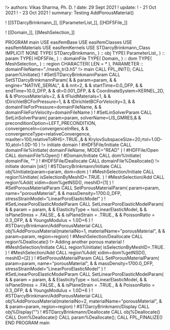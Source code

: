 
!> authors: Vikas Sharma, Ph. D.
! date: 29 Sept 2021
! update:
!   - 21 Oct 2021
!   - 23 Oct 2021
! summary: Testing AddPorousMaterial()

! [[STDarcyBrinkmann_]], [[ParameterList_]], [[HDF5File_]]

! [[Domain_]], [[MeshSelection_]]

PROGRAM main
USE easifemBase
USE easifemClasses
USE easifemMaterials
USE easifemKernels
USE STDarcyBrinkmann_Class
IMPLICIT NONE
TYPE( STDarcyBrinkmann_ ) :: obj
TYPE( ParameterList_ ) :: param
TYPE( HDF5File_ ) :: domainFile
TYPE( Domain_ ) :: dom
TYPE( MeshSelection_ ) :: region
CHARACTER( LEN = * ), PARAMETER :: domainFileName="./mesh_tri3.h5"
!> main
CALL FPL_INIT(); CALL param%Initiate()
! #SetSTDarcyBrinkmannParam
CALL SetSTDarcyBrinkmannParam( &
  & param=param, &
  & engine="NATIVE_SERIAL", &
  & nnt=2, &
  & startTime=0.0_DFP, &
  & endTime=10.0_DFP, &
  & dt=0.001_DFP, &
  & CoordinateSystem=KERNEL_2D, &
  & tPorousMaterials=2, &
  & tFluidMaterials=1, &
  & tDirichletBCForPressure=1, &
  & tDirichletBCForVelocity=3, &
  & domainFileForPressure=domainFileName, &
  & domainFileForVelocity=domainFileName )
! #SetLinSolverParam
CALL SetLinSolverParam( param=param, solverName=LIS_GMRES,&
  & preconditionOption=LEFT_PRECONDITION, convergenceIn=convergenceInRes, &
  & convergenceType=relativeConvergence, maxIter=100,relativeToRHS=.TRUE.,&
  & KrylovSubspaceSize=20,rtol=1.0D-10,atol=1.0D-10 )
!> initiate domain
! #HDF5File/Initiate
CALL domainFile%Initiate( domainFileName, MODE="READ" )
! #HDFFile/Open
CALL domainFile%Open()
! #Domain/Initiate
CALL dom%Initiate( domainFile, "" )
! #HDF5File/Deallocate
CALL domainFile%Deallocate()
!> initiate domain [ok!]
! #STDarcyBrinkmann/Initiate
CALL obj%Initiate(param=param, dom=dom )
! #MeshSelection/Initiate
CALL region%Initiate( isSelectionByMeshID=.TRUE. )
! #MeshSelection/Add
CALL region%Add( xidim=dom%getNSD(), meshID=[1] )
! #SetPorousMaterialParam
CALL SetPorousMaterialParam( param=param, name="porousMaterial", &
  & massDensity=1700.0_DFP, stressStrainModel="LinearPoroElasticModel" )
! #SetLinearPoroElasticModelParam
CALL SetLinearPoroElasticModelParam( &
  & param = param,  &
  & ElasticityType = IsoLinearElasticModel, &
  & isPlaneStress = .FALSE., &
  & isPlaneStrain = .TRUE., &
  & PoissonRatio = 0.3_DFP, &
  & YoungsModulus = 1.0D+6 )
! #STDarcyBrinkmann/AddPorousMaterial
CALL obj%AddPorousMaterial(materialNo=1, materialName="porousMaterial", &
  & param=param, region=region)
! #MeshSelection/Deallocate
CALL region%Deallocate()
!> Adding another porous material
! #MeshSelection/Initiate
CALL region%Initiate( isSelectionByMeshID=.TRUE. )
! #MeshSelection/Add
CALL region%Add( xidim=dom%getNSD(), meshID=[2] )
! #SetPorousMaterialParam
CALL SetPorousMaterialParam( param=param, name="porousMaterial", &
  & massDensity=1700.0_DFP, stressStrainModel="LinearPoroElasticModel" )
! #SetLinearPoroElasticModelParam
CALL SetLinearPoroElasticModelParam( &
  & param = param,  &
  & ElasticityType = IsoLinearElasticModel, &
  & isPlaneStress = .FALSE., &
  & isPlaneStrain = .TRUE., &
  & PoissonRatio = 0.3_DFP, &
  & YoungsModulus = 1.0D+6 )
! #STDarcyBrinkmann/AddPorousMaterial
CALL obj%AddPorousMaterial(materialNo=2, materialName="porousMaterial", &
  & param=param, region=region)
! #STDarcyBrinkmann/Display
CALL obj%Display("")
! #STDarcyBrinkmann/Deallocate
CALL obj%Deallocate()
CALL Dom%Deallocate()
CALL param%Deallocate(); CALL FPL_FINALIZE()
END PROGRAM main
